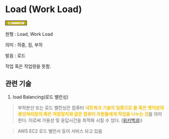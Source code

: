 # Load (Work Load)
![Common](../2TAT1C/Label_Common.png)

원형 : Load, Work Load

의미  : 하중, 짐, 부하

발음 : 로드

작업 혹은 작업량을 뜻함.

## 관련 기술
1. load Balancing(로드 밸런싱)
> 부하분산 또는 로드 밸런싱은 컴퓨터 <span style="color:#FFBF00; font-weight:bold;">네트워크 기술의 일종으로 둘 혹은 셋이상의 중앙처리장치 혹은 저장장치와 같은 컴퓨터 자원들에게 작업을 나누는 것</span>을 의미한다. 이로써 가용성 및 응답시간을 최적화 시킬 수 있다. ([위키백과](https://ko.wikipedia.org/wiki/%EB%B6%80%ED%95%98%EB%B6%84%EC%82%B0)))

> AWS EC2 로드 밸런서 등이 서비스 돠고 있음